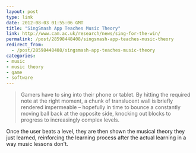 ```yaml
---
layout: post
type: link
date: 2012-08-03 01:55:06 GMT
title: "SingSmash App Teaches Music Theory"
link: http://www.cam.ac.uk/research/news/sing-for-the-win/
permalink: /post/28598448408/singsmash-app-teaches-music-theory
redirect_from: 
  - /post/28598448408/singsmash-app-teaches-music-theory
categories:
- music
- music theory
- game
- software
---
```

<blockquote>Gamers have to sing into their phone or tablet. By hitting the required note at the right moment, a chunk of translucent wall is briefly rendered impermeable – hopefully in time to bounce a constantly moving ball back at the opposite side, knocking out blocks to progress to increasingly complex levels.</blockquote>
<p>Once the user beats a level, they are then shown the musical theory they just learned, reinforcing the learning process after the actual learning in a way music lessons don't.</p>